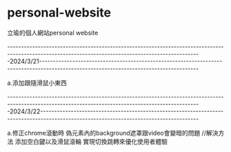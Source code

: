 # personal-website

立瑜的個人網站personal website

----------------------------------------------------------------------------------------------------------------------------------------------------2024/3/21---------------------------------------------------------------------------------------------------------------------------------------

a.添加跟隨滑鼠小東西

----------------------------------------------------------------------------------------------------------------------------------------------------2024/3/22---------------------------------------------------------------------------------------------------------------------------------------

a.修正chrome滾動時
偽元素內的background遮罩跟video會變暗的問題 
//解決方法  添加空白鍵以及滑鼠滾輪 實現切換跳轉來優化使用者體驗

